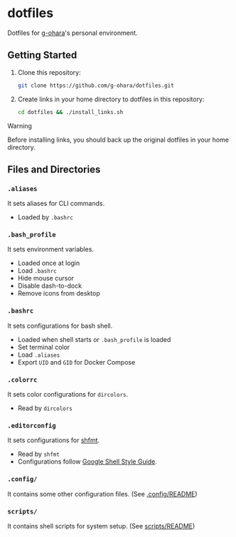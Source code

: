# dotfiles

Dotfiles for [g-ohara](https://github.com/g-ohara)'s personal environment.

## Getting Started

1. Clone this repository:
   ```sh
   git clone https://github.com/g-ohara/dotfiles.git
   ```
1. Create links in your home directory to dotfiles in this repository:
   ```sh
   cd dotfiles && ./install_links.sh
   ```
> [!WARNING]
> Before installing links,
  you should back up the original dotfiles in your home directory.

## Files and Directories

### `.aliases`

It sets aliases for CLI commands.

- Loaded by `.bashrc`

### `.bash_profile`

It sets environment variables.

- Loaded once at login
- Load `.bashrc`
- Hide mouse cursor
- Disable dash-to-dock
- Remove icons from desktop

### `.bashrc`

It sets configurations for bash shell.

- Loaded when shell starts or `.bash_profile` is loaded
- Set terminal color
- Load `.aliases`
- Export `UID` and `GID` for Docker Compose

### `.colorrc`

It sets color configurations for `dircolors`.

- Read by `dircolors`

### `.editorconfig`

It sets configurations for [shfmt](https://github.com/mvdan/sh#shfmt).

- Read by `shfmt`
- Configurations follow [Google Shell Style Guide](https://google.github.io/styleguide/shellguide.html).

### `.config/`

It contains some other configuration files. (See [.config/README](./.config))

### `scripts/`

It contains shell scripts for system setup. (See [scripts/README](./scripts))
